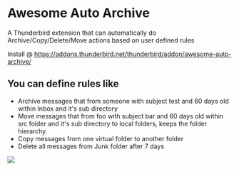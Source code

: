 # Awesome Auto Archive

A Thunderbird extension that can automatically do Archive/Copy/Delete/Move actions based on user defined rules

Install @ https://addons.thunderbird.net/thunderbird/addon/awesome-auto-archive/

## You can define rules like

*    Archive messages that from someone with subject test and 60 days old within Inbox and it's sub directory
*    Move messages that from foo with subject bar and 60 days old within src folder and it's sub directory to local folders, keeps the folder hierarchy.
*    Copy messages from one virtual folder to another folder
*    Delete all messages from Junk folder after 7 days

<a href="https://996.icu"><img src="https://img.shields.io/badge/link-996.icu-red.svg"></a>
